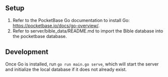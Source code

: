 ## Setup

1. Refer to the PocketBase Go documentation to install Go: https://pocketbase.io/docs/go-overview/.
2. Refer to server/bible_data/README.md to import the Bible database into the pocketbase database.

## Development

Once Go is installed, run `go run main.go serve`, which will start the server and initialize the local database if it does not already exist.
